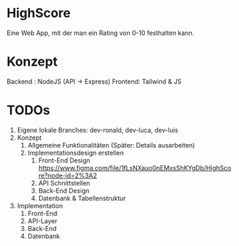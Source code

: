 # HighScore
Eine Web App, mit der man ein Rating von 0-10 festhalten kann.

# Konzept
Backend : NodeJS (API -> Express)
Frontend: Tailwind & JS

# TODOs
1. Eigene lokale Branches: dev-ronald, dev-luca, dev-luis
2. Konzept
   1. Allgemeine Funktionalitäten (Später: Details ausarbeiten)
   2. Implementationsdesign erstellen
      1. Front-End Design https://www.figma.com/file/1fLsNXauo0nEMxsShKYgDb/HighScore?node-id=2%3A2
      2. API Schnittstellen
      3. Back-End Design
      4. Datenbank & Tabellenstruktur
3. Implementation
   1. Front-End
   2. API-Layer
   3. Back-End
   4. Datenbank
